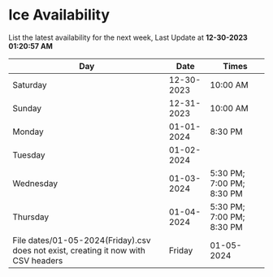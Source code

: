 # Ice Availability

List the latest availability for the next week, Last Update at **12-30-2023 01:20:57 AM**

| Day         | Date        | Times       |
| ----------- | ----------- | ----------- |
|Saturday|12-30-2023|10:00 AM|
|Sunday|12-31-2023|10:00 AM|
|Monday|01-01-2024|8:30 PM|
|Tuesday|01-02-2024||
|Wednesday|01-03-2024|5:30 PM; 7:00 PM; 8:30 PM|
|Thursday|01-04-2024|5:30 PM; 7:00 PM; 8:30 PM|
File dates/01-05-2024(Friday).csv does not exist, creating it now with CSV headers |Friday|01-05-2024|5:30 PM; 7:00 PM; 8:30 PM|
